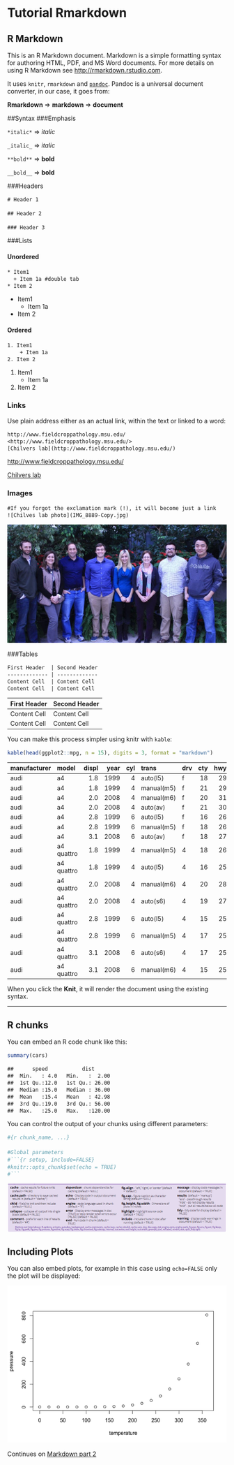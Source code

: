 # Tutorial Rmarkdown



## R Markdown

This is an R Markdown document. Markdown is a simple formatting syntax for 
authoring HTML, PDF, and MS Word documents. For more details on using R Markdown 
see <http://rmarkdown.rstudio.com>.

It uses `knitr`, `rmarkdown` and [`pandoc`](http://pandoc.org/).  Pandoc is a 
universal document converter, in our case, it goes from:

**Rmarkdown** => **markdown** => **document**

##Syntax
###Emphasis

`*italic*` => *italic*

`_italic_` => _italic_

`**bold**` => **bold**

`__bold__` => __bold__

###Headers
```
# Header 1

## Header 2

### Header 3
```
###Lists
#### Unordered
```
* Item1
  + Item 1a #double tab
* Item 2
```
* Item1
    + Item 1a
* Item 2

#### Ordered
```
1. Item1
    + Item 1a
2. Item 2
```
1. Item1
    + Item 1a
2. Item 2

### Links
Use plain address either as an actual link, within the text or linked to a word:
```
http://www.fieldcroppathology.msu.edu/
<http://www.fieldcroppathology.msu.edu/>
[Chilvers lab](http://www.fieldcroppathology.msu.edu/)

```

<http://www.fieldcroppathology.msu.edu/>

[Chilvers lab](http://www.fieldcroppathology.msu.edu/)

### Images
```
#If you forgot the exclamation mark (!), it will become just a link
![Chilves lab photo](IMG_8889-Copy.jpg)
```

![Chilves lab photo](IMG_8889-Copy.jpg)


###Tables
```
First Header  | Second Header
------------- | -------------
Content Cell  | Content Cell
Content Cell  | Content Cell
```

First Header  | Second Header
------------- | -------------
Content Cell  | Content Cell
Content Cell  | Content Cell

You can make this process simpler using knitr with `kable`:

```r
kable(head(ggplot2::mpg, n = 15), digits = 3, format = "markdown")
```



|manufacturer |model      | displ| year| cyl|trans      |drv | cty| hwy|fl |class   |
|:------------|:----------|-----:|----:|---:|:----------|:---|---:|---:|:--|:-------|
|audi         |a4         |   1.8| 1999|   4|auto(l5)   |f   |  18|  29|p  |compact |
|audi         |a4         |   1.8| 1999|   4|manual(m5) |f   |  21|  29|p  |compact |
|audi         |a4         |   2.0| 2008|   4|manual(m6) |f   |  20|  31|p  |compact |
|audi         |a4         |   2.0| 2008|   4|auto(av)   |f   |  21|  30|p  |compact |
|audi         |a4         |   2.8| 1999|   6|auto(l5)   |f   |  16|  26|p  |compact |
|audi         |a4         |   2.8| 1999|   6|manual(m5) |f   |  18|  26|p  |compact |
|audi         |a4         |   3.1| 2008|   6|auto(av)   |f   |  18|  27|p  |compact |
|audi         |a4 quattro |   1.8| 1999|   4|manual(m5) |4   |  18|  26|p  |compact |
|audi         |a4 quattro |   1.8| 1999|   4|auto(l5)   |4   |  16|  25|p  |compact |
|audi         |a4 quattro |   2.0| 2008|   4|manual(m6) |4   |  20|  28|p  |compact |
|audi         |a4 quattro |   2.0| 2008|   4|auto(s6)   |4   |  19|  27|p  |compact |
|audi         |a4 quattro |   2.8| 1999|   6|auto(l5)   |4   |  15|  25|p  |compact |
|audi         |a4 quattro |   2.8| 1999|   6|manual(m5) |4   |  17|  25|p  |compact |
|audi         |a4 quattro |   3.1| 2008|   6|auto(s6)   |4   |  17|  25|p  |compact |
|audi         |a4 quattro |   3.1| 2008|   6|manual(m6) |4   |  15|  25|p  |compact |

When you click the **Knit**, it will render the document using the existing syntax.

__________


## R chunks

You can embed an R code chunk like this:


```r
summary(cars)
```

```
##      speed           dist       
##  Min.   : 4.0   Min.   :  2.00  
##  1st Qu.:12.0   1st Qu.: 26.00  
##  Median :15.0   Median : 36.00  
##  Mean   :15.4   Mean   : 42.98  
##  3rd Qu.:19.0   3rd Qu.: 56.00  
##  Max.   :25.0   Max.   :120.00
```

You can control the output of your chunks using different parameters:

```r
#{r chunk_name, ...}

#Global parameters
#```{r setup, include=FALSE}
#knitr::opts_chunk$set(echo = TRUE)
#```
```

![Parameters](chunk_parameters.png)


## Including Plots
You can also embed plots, for example in this case using `echo=FALSE` only the 
plot will be displayed:

![](markdown_tutorial_files/figure-html/pressure-1.png)

Continues on [Markdown part 2](markdown_p2.md)
